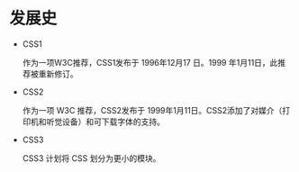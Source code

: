 # 发展史

* CSS1

	作为一项W3C推荐，CSS1发布于 1996年12月17 日。1999 年1月11日，此推荐被重新修订。

* CSS2

	作为一项 W3C 推荐，CSS2发布于 1999年1月11日。CSS2添加了对媒介（打印机和听觉设备）和可下载字体的支持。

* CSS3

	CSS3 计划将 CSS 划分为更小的模块。